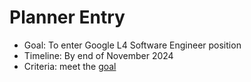 # Planner Entry

- Goal: To enter Google L4 Software Engineer position
- Timeline: By end of November 2024
- Criteria:
  meet the [goal](./goal.md)

